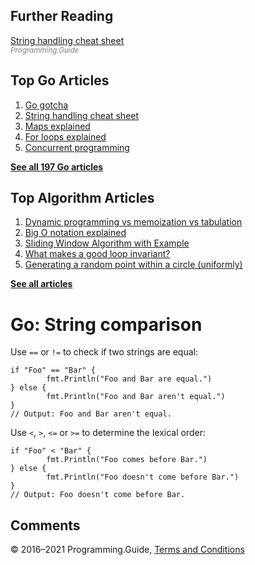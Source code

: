 



## Further Reading

[String handling cheat sheet](string-functions-reference-cheat-sheet.html)  
<span style="color: grey; font-style: italic; font-size: smaller">Programming.Guide</span>

## Top Go Articles

1.  [Go gotcha](go-gotcha.html)
2.  [String handling cheat sheet](string-functions-reference-cheat-sheet.html)
3.  [Maps explained](maps-explained.html)
4.  [For loops explained](for-loop.html)
5.  [Concurrent programming](go-concurrency-tutorial.html)

[**See all 197 Go articles**](index.html)



## Top Algorithm Articles

1.  [Dynamic programming vs memoization vs tabulation](../dynamic-programming-vs-memoization-vs-tabulation.html)
2.  [Big O notation explained](../big-o-notation-explained.html)
3.  [Sliding Window Algorithm with Example](../sliding-window-example.html)
4.  [What makes a good loop invariant?](../what-makes-a-good-loop-invariant.html)
5.  [Generating a random point within a circle (uniformly)](../random-point-within-circle.html)

[**See all articles**](../index.html)

# Go: String comparison

Use `==` or `!=` to check if two strings are equal:

    if "Foo" == "Bar" {
            fmt.Println("Foo and Bar are equal.")
    } else {
            fmt.Println("Foo and Bar aren't equal.")
    }
    // Output: Foo and Bar aren't equal.

Use `<`, `>`, `<=` or `>=` to determine the lexical order:

    if "Foo" < "Bar" {
            fmt.Println("Foo comes before Bar.")
    } else {
            fmt.Println("Foo doesn't come before Bar.")
    }
    // Output: Foo doesn't come before Bar.

## Comments



© 2016–2021 Programming.Guide, [Terms and Conditions](../terms-and-conditions.html)
